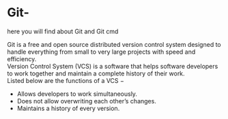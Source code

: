 # Git-
here you will find about Git and Git cmd

Git is a free and open source distributed version control system designed to handle everything from small to very large projects with speed and efficiency.
<br>
Version Control System (VCS) is a software that helps software developers to work together and maintain a complete history of their work.
<br>
Listed below are the functions of a VCS −
- Allows developers to work simultaneously.
- Does not allow overwriting each other’s changes.
- Maintains a history of every version.
